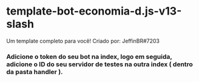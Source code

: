 # template-bot-economia-d.js-v13-slash
Um template completo para você! Criado por: JeffinBR#7203
### Adicione o token do seu bot na index, logo em seguida, adicione o ID do seu servidor de testes na outra index ( dentro da pasta handler ).
